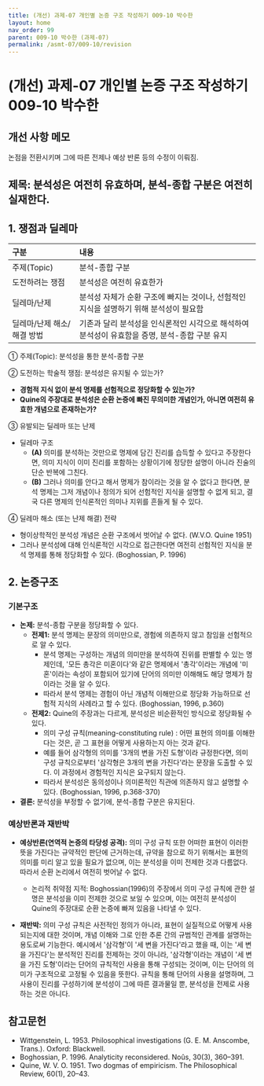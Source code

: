 ```yaml
---
title: (개선) 과제-07 개인별 논증 구조 작성하기 009-10 박수한
layout: home
nav_order: 99
parent: 009-10 박수한 (과제-07)
permalink: /asmt-07/009-10/revision
---
```


# (개선) 과제-07 개인별 논증 구조 작성하기 009-10 박수한 

## 개선 사항 메모

논점을 전환시키며 그에 따른 전제나 예상 반론 등의 수정이 이뤄짐. 

## 제목: 분석성은 여전히 유효하며, 분석-종합 구분은 여전히 실재한다. 

## 1. 쟁점과 딜레마

| 구분 | 내용 |
|:---|:---|
| 주제(Topic) | 분석-종합 구분 |
| 도전하려는 쟁점 | 분석성은 여전히 유효한가 |
| 딜레마/난제 | 분석성 자체가 순환 구조에 빠지는 것이나, 선험적인 지식을 설명하기 위해 분석성이 필요함 |
| 딜레마/난제 해소/해결 방법 | 기존과 달리 분석성을 인식론적인 시각으로 해석하여 분석성이 유효함을 증명, 분석-종합 구분 유지 |

① 주제(Topic): 분석성을 통한 분석-종합 구분

② 도전하는 학술적 쟁점: 분석성은 유지될 수 있는가?

- **경험적 지식 없이 분석 명제를 선험적으로 정당화할 수 있는가?**  
- **Quine의 주장대로 분석성은 순환 논증에 빠진 무의미한 개념인가, 아니면 여전히 유효한 개념으로 존재하는가?**

③ 유발되는 딜레마 또는 난제

- 딜레마 구조
  - **(A)** 의미를 분석하는 것만으로 명제에 담긴 진리를 습득할 수 있다고 주장한다면, 의미 지식이 이미 진리를 포함하는 상황이기에 정당한 설명이 아니라 진술의 단순 반복에 그친다. 
  - **(B)** 그러나 의미를 안다고 해서 명제가 참이라는 것을 알 수 없다고 한다면, 분석 명제는 그저 개념이나 정의가 되어 선험적인 지식을 설명할 수 없게 되고, 결국 다른 명제의 인식론적인 의미나 지위를 흔들게 될 수 있다. 

④ 딜레마 해소 (또는 난제 해결) 전략

- 형이상학적인 분석성 개념은 순환 구조에서 벗어날 수 없다. (W.V.O. Quine 1951)
- 그러나 분석성에 대해 인식론적인 시각으로 접근한다면 여전히 선험적인 지식을 분석 명제를 통해 정당화할 수 있다. (Boghossian, P. 1996)

## 2. 논증구조

### 기본구조

- **논제:** 분석-종합 구분을 정당화할 수 있다. 
  - **전제1:** 분석 명제는 문장의 의미만으로, 경험에 의존하지 않고 참임을 선험적으로 알 수 있다. 
    - 분석 명제는 구성하는 개념의 의미만을 분석하여 진위를 판별할 수 있는 명제인데, '모든 총각은 미혼이다'와 같은 명제에서 '총각'이라는 개념에 '미혼'이라는 속성이 포함되어 있기에 단어의 의미만 이해해도 해당 명제가 참이라는 것을 알 수 있다. 
	- 따라서 분석 명제는 경험이 아닌 개념적 이해만으로 정당화 가능하므로 선험적 지식의 사례라고 할 수 있다. (Boghossian, 1996, p.360)
  - **전제2:** Quine의 주장과는 다르게, 분석성은 비순환적인 방식으로 정당화될 수 있다. 
    - 의미 구성 규칙(meaning-constituting rule) : 어떤 표현의 의미를 이해한다는 것은, 곧 그 표현을 어떻게 사용하는지 아는 것과 같다. 
    - 예를 들어 삼각형의 의미를 '3개의 변을 가진 도형'이라 규정한다면, 의미 구성 규칙으로부터 '삼각형은 3개의 변을 가진다'라는 문장을 도출할 수 있다. 이 과정에서 경험적인 지식은 요구되지 않는다. 
    - 따라서 분석성은 동의성이나 의미론적인 직관에 의존하지 않고 설명할 수 있다. (Boghossian, 1996, p.368-370)
- **결론:** 분석성을 부정할 수 없기에, 분석-종합 구분은 유지된다. 

### 예상반론과 재반박

- **예상반론(연역적 논증의 타당성 공격):** 의미 구성 규칙 또한 어떠한 표현이 이러한 뜻을 가진다는 규약적인 판단에 근거하는데, 규약을 참으로 하기 위해서는 표현의 의미를 미리 알고 있을 필요가 없으며, 이는 분석성을 이미 전제한 것과 다름없다. 따라서 순환 논리에서 여전히 벗어날 수 없다. 
  - 논리적 취약점 지적: Boghossian(1996)의 주장에서 의미 구성 규칙에 관한 설명은 분석성을 이미 전제한 것으로 보일 수 있으며, 이는 여전히 분석성이 Quine의 주장대로 순환 논증에 빠져 있음을 나타낼 수 있다. 

- **재반박:** 의미 구성 규칙은 사전적인 정의가 아니라, 표현이 실질적으로 어떻게 사용되는지에 대한 것이며, 개념 이해와 그로 인한 추론 간의 규범적인 관계를 설명하는 용도로써 기능한다. 예시에서 '삼각형'이 '세 변을 가진다'라고 했을 때, 이는 '세 변을 가진다'는 분석적인 진리를 전제하는 것이 아니라, '삼각형'이라는 개념이 '세 변을 가진 도형'이라는 단어의 규칙적인 사용을 통해 구성되는 것이며, 이는 단어의 의미가 구조적으로 고정될 수 있음을 뜻한다. 규칙을 통해 단어의 사용을 설명하며, 그 사용이 진리를 구성하기에 분석성이 그에 따른 결과물일 뿐, 분석성을 전제로 사용하는 것은 아니다. 

## 참고문헌

- Wittgenstein, L. 1953. Philosophical investigations (G. E. M. Anscombe, Trans.). Oxford: Blackwell.
- Boghossian, P. 1996. Analyticity reconsidered. Noûs, 30(3), 360–391.
- Quine, W. V. O. 1951. Two dogmas of empiricism. The Philosophical Review, 60(1), 20–43.